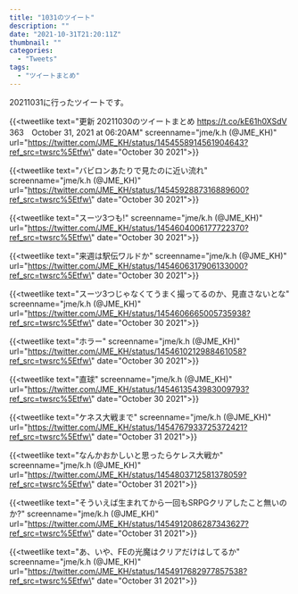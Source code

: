 ```yaml
---
title: "1031のツイート"
description: ""
date: "2021-10-31T21:20:11Z"
thumbnail: ""
categories:
  - "Tweets"
tags:
  - "ツイートまとめ"
---
```

20211031に行ったツイートです。
<!--more-->
{{<tweetlike text=\"更新 20211030のツイートまとめ https://t.co/kE61h0XSdV 363　October 31, 2021 at 06:20AM\" screenname=\"jme/k.h (@JME_KH)\" url=\"https://twitter.com/JME_KH/status/1454558914561904643?ref_src=twsrc%5Etfw\" date=\"October 30 2021\">}}

{{<tweetlike text=\"バビロンあたりで見たのに近い流れ\" screenname=\"jme/k.h (@JME_KH)\" url=\"https://twitter.com/JME_KH/status/1454592887316889600?ref_src=twsrc%5Etfw\" date=\"October 30 2021\">}}

{{<tweetlike text=\"スーツ3つも!\" screenname=\"jme/k.h (@JME_KH)\" url=\"https://twitter.com/JME_KH/status/1454604006177722370?ref_src=twsrc%5Etfw\" date=\"October 30 2021\">}}

{{<tweetlike text=\"来週は駅伝ワルドか\" screenname=\"jme/k.h (@JME_KH)\" url=\"https://twitter.com/JME_KH/status/1454606317906133000?ref_src=twsrc%5Etfw\" date=\"October 30 2021\">}}

{{<tweetlike text=\"スーツ3つじゃなくてうまく撮ってるのか、見直さないとな\" screenname=\"jme/k.h (@JME_KH)\" url=\"https://twitter.com/JME_KH/status/1454606665005735938?ref_src=twsrc%5Etfw\" date=\"October 30 2021\">}}

{{<tweetlike text=\"ホラー\" screenname=\"jme/k.h (@JME_KH)\" url=\"https://twitter.com/JME_KH/status/1454610212988461058?ref_src=twsrc%5Etfw\" date=\"October 30 2021\">}}

{{<tweetlike text=\"直球\" screenname=\"jme/k.h (@JME_KH)\" url=\"https://twitter.com/JME_KH/status/1454613543983009793?ref_src=twsrc%5Etfw\" date=\"October 30 2021\">}}

{{<tweetlike text=\"ケネス大戦まで\" screenname=\"jme/k.h (@JME_KH)\" url=\"https://twitter.com/JME_KH/status/1454767933725372421?ref_src=twsrc%5Etfw\" date=\"October 31 2021\">}}

{{<tweetlike text=\"なんかおかしいと思ったらケレス大戦か\" screenname=\"jme/k.h (@JME_KH)\" url=\"https://twitter.com/JME_KH/status/1454803712581378059?ref_src=twsrc%5Etfw\" date=\"October 31 2021\">}}

{{<tweetlike text=\"そういえば生まれてから一回もSRPGクリアしたこと無いのか?\" screenname=\"jme/k.h (@JME_KH)\" url=\"https://twitter.com/JME_KH/status/1454912086287343627?ref_src=twsrc%5Etfw\" date=\"October 31 2021\">}}

{{<tweetlike text=\"あ、いや、FEの光魔はクリアだけはしてるか\" screenname=\"jme/k.h (@JME_KH)\" url=\"https://twitter.com/JME_KH/status/1454917682977857538?ref_src=twsrc%5Etfw\" date=\"October 31 2021\">}}

